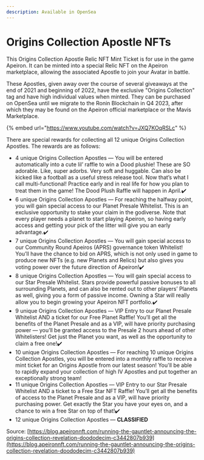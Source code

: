```yaml
---
description: Available in OpenSea
---
```


# Origins Collection Apostle NFTs

This Origins Collection Apostle Relic NFT Mint Ticket is for use in the game Apeiron. It can be minted into a special Relic NFT on the Apeiron marketplace, allowing the associated Apostle to join your Avatar in battle.&#x20;

These Apostles, given away over the course of several giveaways at the end of 2021 and beginning of 2022, have the exclusive "Origins Collection" tag and have high individual values when minted. They can be purchased on OpenSea until we migrate to the Ronin Blockchain in Q4 2023, after which they may be found on the Apeiron official marketplace or the Mavis Marketplace.

{% embed url="https://www.youtube.com/watch?v=JXQ7KOqRSLc" %}

There are special rewards for collecting all 12 unique Origins Collection Apostles. The rewards are as follows:

* 4 unique Origins Collection Apostles — You will be entered automatically into a cute lil’ raffle to win a Dood plushie! These are SO adorable. Like, super adorbs. Very soft and huggable. Can also be kicked like a football as a useful stress release tool. Now that’s what I call multi-functional! Practice early and in real life for how you plan to treat them in the game! The Dood Plush Raffle will happen in April.✔️
* 6 unique Origins Collection Apostles — For reaching the halfway point, you will gain special access to our Planet Presale Whitelist. This is an exclusive opportunity to stake your claim in the godiverse. Note that every player needs a planet to start playing Apeiron, so having early access and getting your pick of the litter will give you an early advantage.✔️
* 7 unique Origins Collection Apostles — You will gain special access to our Community Round Apeiros (APRS) governance token Whitelist! You’ll have the chance to bid on APRS, which is not only used in game to produce new NFTs (e.g. new Planets and Relics) but also gives you voting power over the future direction of Apeiron!✔️
* 8 unique Origins Collection Apostles — You will gain special access to our Star Presale Whitelist. Stars provide powerful passive bonuses to all surrounding Planets, and can also be rented out to other players’ Planets as well, giving you a form of passive income. Owning a Star will really allow you to begin growing your Apeiron NFT portfolio.✔️
* 9 unique Origins Collection Apostles — VIP Entry to our Planet Presale Whitelist AND a ticket for our Free Planet Raffle! You’ll get all the benefits of the Planet Presale and as a VIP, will have priority purchasing power — you’ll be granted access to the Presale 2 hours ahead of other Whitelisters! Get just the Planet you want, as well as the opportunity to claim a free one!✔️
* 10 unique Origins Collection Apostles — For reaching 10 unique Origins Collection Apostles, you will be entered into a monthly raffle to receive a mint ticket for an Origins Apostle from our latest season! You'll be able to rapidly expand your collection of high IV Apostles and put together an exceptionally strong team!&#x20;
* 11 unique Origins Collection Apostles — VIP Entry to our Star Presale Whitelist AND a ticket to a Free Star NFT Raffle! You’ll get all the benefits of access to the Planet Presale and as a VIP, will have priority purchasing power. Get exactly the Star you have your eyes on, and a chance to win a free Star on top of that!✔️
* 12 unique Origins Collection Apostles — **CLASSIFIED**

Source: [https://blog.apeironnft.com/running-the-gauntlet-announcing-the-origins-collection-revelation-doododecim-c3442807b939](https://blog.apeironnft.com/running-the-gauntlet-announcing-the-origins-collection-revelation-doododecim-c3442807b939)
